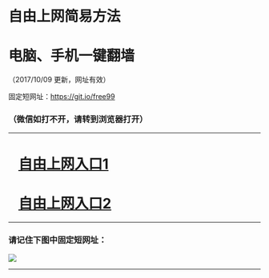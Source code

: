 ﻿# 自由上网简易方法

# 电脑、手机一键翻墙

（2017/10/09 更新，网址有效）

固定短网址：https://git.io/free99

### （微信如打不开，请转到浏览器打开）


***





# &nbsp;&nbsp; <a href="http://ft28252820.fwq-tz-1001.info/fwqtz01.html?t=1009001857 " target="_blank">自由上网入口1</a>
# &nbsp;&nbsp; <a href="http://ft1946818008.fwq-tz-1002.info/fwqtz02.html?t=100900128338 " target="_blank">自由上网入口2</a>
***

### 请记住下图中固定短网址：

<img src="https://s3-us-west-2.amazonaws.com/fwq-1001/yjfq-20170905okok.png" /> 


***

